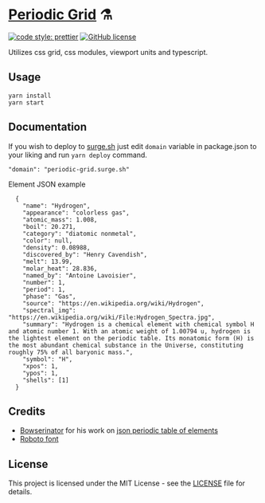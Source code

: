 # [Periodic Grid](http://periodic-grid.surge.sh) ⚗️

[![code style: prettier](https://img.shields.io/badge/code_style-prettier-ff69b4.svg)](https://github.com/prettier/prettier)
[![GitHub license](https://img.shields.io/badge/license-MIT-blue.svg)](https://github.com/malcodeman//blob/master/LICENSE)

Utilizes css grid, css modules, viewport units and typescript.

## Usage

```
yarn install
yarn start
```

## Documentation

If you wish to deploy to [surge.sh](https://surge.sh) just edit `domain` variable in package.json to your liking and run `yarn deploy` command.

```
"domain": "periodic-grid.surge.sh"
```

Element JSON example

```
  {
    "name": "Hydrogen",
    "appearance": "colorless gas",
    "atomic_mass": 1.008,
    "boil": 20.271,
    "category": "diatomic nonmetal",
    "color": null,
    "density": 0.08988,
    "discovered_by": "Henry Cavendish",
    "melt": 13.99,
    "molar_heat": 28.836,
    "named_by": "Antoine Lavoisier",
    "number": 1,
    "period": 1,
    "phase": "Gas",
    "source": "https://en.wikipedia.org/wiki/Hydrogen",
    "spectral_img": "https://en.wikipedia.org/wiki/File:Hydrogen_Spectra.jpg",
    "summary": "Hydrogen is a chemical element with chemical symbol H and atomic number 1. With an atomic weight of 1.00794 u, hydrogen is the lightest element on the periodic table. Its monatomic form (H) is the most abundant chemical substance in the Universe, constituting roughly 75% of all baryonic mass.",
    "symbol": "H",
    "xpos": 1,
    "ypos": 1,
    "shells": [1]
  }
```

## Credits

- [Bowserinator](https://github.com/Bowserinator) for his work on [json periodic table of elements](https://github.com/Bowserinator/Periodic-Table-JSON)
- [Roboto font](https://fonts.google.com/specimen/Roboto)

## License

This project is licensed under the MIT License - see the [LICENSE](LICENSE) file for details.
